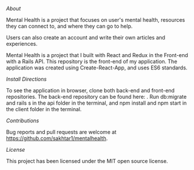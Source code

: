 *About*

Mental Health is a project that focuses on user's mental health, resources they can connect to, and where they can go to help.

Users can also create an account and write their own articles and experiences. 

Mental Health is a project that I built with React and Redux in the Front-end with a Rails API. This repository is the front-end of my application. The application was created using Create-React-App, and uses ES6 standards.

*Install Directions*

To see the application in browser, clone both back-end and front-end repositories. The back-end repository can be found here: . 
Run db:migrate and rails s in the api folder in the terminal, and npm install and npm start in the client folder in the terminal. 

*Contributions*

Bug reports and pull requests are welcome at https://github.com/sakhtar1/mentalhealth.

*License*

This project has been licensed under the MIT open source license.
